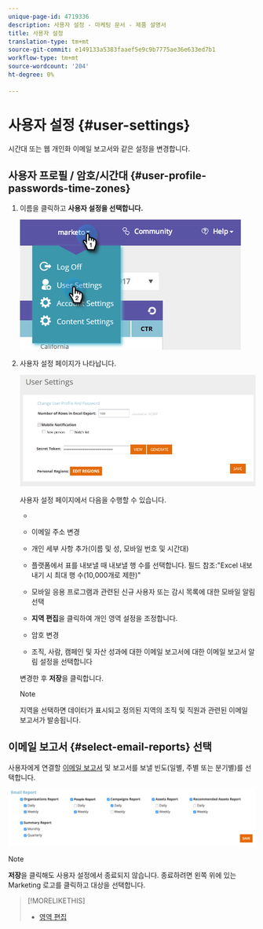 ```yaml
---
unique-page-id: 4719336
description: 사용자 설정 - 마케팅 문서 - 제품 설명서
title: 사용자 설정
translation-type: tm+mt
source-git-commit: e149133a5383faaef5e9c9b7775ae36e633ed7b1
workflow-type: tm+mt
source-wordcount: '204'
ht-degree: 0%

---
```



# 사용자 설정 {#user-settings}

시간대 또는 웹 개인화 이메일 보고서와 같은 설정을 변경합니다.

## 사용자 프로필 / 암호/시간대 {#user-profile-passwords-time-zones}

1. 이름을 클릭하고 **사용자 설정을 선택합니다.**

   ![](assets/one.png)

1. 사용자 설정 페이지가 나타납니다.

   ![](assets/two.png)

   사용자 설정 페이지에서 다음을 수행할 수 있습니다.

   * 

      * 이메일 주소 변경
      * 개인 세부 사항 추가(이름 및 성, 모바일 번호 및 시간대)
      * 플랫폼에서 표를 내보낼 때 내보낼 행 수를 선택합니다. 필드 참조:&quot;Excel 내보내기 시 최대 행 수(10,000개로 제한)&quot;
      * 모바일 응용 프로그램과 관련된 신규 사용자 또는 감시 목록에 대한 모바일 알림 선택
      * **지역 편집**&#x200B;을 클릭하여 개인 영역 설정을 조정합니다.
      * 암호 변경
      * 조직, 사람, 캠페인 및 자산 성과에 대한 이메일 보고서에 대한 이메일 보고서 알림 설정을 선택합니다

   변경한 후 **저장**&#x200B;을 클릭합니다.

   >[!NOTE]
   >
   >지역을 선택하면 데이터가 표시되고 정의된 지역의 조직 및 직원과 관련된 이메일 보고서가 발송됩니다.

## 이메일 보고서 {#select-email-reports} 선택

사용자에게 연결할 [이메일 보고서](../../../product-docs/web-personalization/reporting-for-web-personalization/email-reports.md) 및 보고서를 보낼 빈도(일별, 주별 또는 분기별)를 선택합니다.

![](assets/three.png)

>[!NOTE]
>
>**저장**&#x200B;을 클릭해도 사용자 설정에서 종료되지 않습니다. 종료하려면 왼쪽 위에 있는 Marketing 로고를 클릭하고 대상을 선택합니다.

>[!MORELIKETHIS]
>
>* [영역 편집](edit-regions.md)

>



